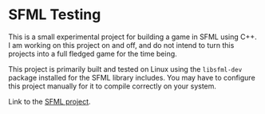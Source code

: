# SFML Testing
This is a small experimental project for building a game in SFML using C++. I am working on this project on and off, and do not intend to turn this projects into a full fledged game for the time being. 

This project is primarily built and tested on Linux using the `libsfml-dev` package installed for the SFML library includes. You may have to configure this project manually for it to compile correctly on your system.

Link to the [SFML project](https://www.sfml-dev.org/).
